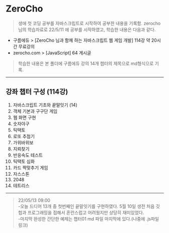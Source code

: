 # ZeroCho 
> 생애 첫 코딩 공부를 자바스크립트로 시작하여 공부한 내용을 기록함.
zerocho 님의 학습자료로 22/5/11 에 공부를 시작하였고, 학습한 내용은 다음과 같다.
- 구름에듀 > [ZeroCho 님과 함께 하는 자바스크립트 웹 게임 개발] 114강 약 20시간 무료강의
- zerocho.com > [JavaScript] 64 게시글
>학습한 내용은 본 폴더에 구름에듀 강의 14개 챕터의 제목으로 md형식으로 기록.

----------
## 강좌 챕터 구성 (114강)
1. 자바스크립트 기초와 끝말잇기 (14)
2. 객체 기본과 구구단 게임
3. 웹 화면 구현
4. 숫자야구
5. 틱택토
6. 로또 추첨기
7. 가위바위보
8. 지뢰찾기
9. 반응속도 테스트
10. 틱택토 심화
11. 카드 짝맞추기 게임
12. 자스스톤
13. 2048
14. 테트리스

--------

> 22/05/13 09:00  
-오늘 드디어 13개 중 첫번째인 끝말잇기를 구현하였다. 5월 10일 생전 처음 깃헙과 프로그래밍을 접해서 혼란스럽고 어려웠지만 상당히 재미있었다.  
-마지막 완성한 간단한 예제는 챕터01 md 파일 마지막에 있다.(나중에 .js파일 링크)

